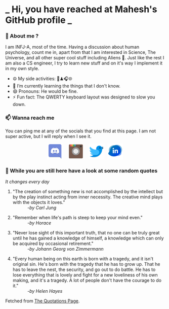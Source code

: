 # **_ Hi, you have reached at Mahesh's GitHub profile _**
### 🌸 About me ?
I am INFJ-A, most of the time. Having a discussion about human psychology, count me in, apart from that I am interested in Science, The Universe, and all other super cool stuff including Aliens 🤫. Just like the rest I am also a CS engineer, I try to learn new stuff and on it's way I implement it in my own style. 
- ☮ My side activities: 🎨♟🎧🌐
- 🌱 I’m currently learning the things that I don't know.
- 😄 Pronouns: He would be fine.
- ⚡ Fun fact: The QWERTY keyboard layout was designed to slow you down.

### 📫 Wanna reach me
You can ping me at any of the socials that you find at this page. I am not super active, but I will reply when I see it.
<p align="center">
<a href="https://discordapp.com/users/733328856957714472"><img src="./Assets/Papirus-Team-Papirus-Apps-Discord.svg" height="50px" width="50px" ></a>&nbsp; &nbsp;  
<a href ="https://instagram.com/obl1v_on"><img src="./Assets/Papirus-Team-Papirus-Apps-Instagram.svg" height="50px" width="50px" ></a>&nbsp;  &nbsp; 
<a href ="https://twitter.com/MaheshN2000"><img src="./Assets/Papirus-Team-Papirus-Apps-Twitter.svg" height ="50px" width="50px" ></a>&nbsp;
<a href ="https://linkedin.com/in/mahesh2000"><img src="./Assets/in.png" height ="50px" width="50px" ></a>

</p>



### 🔰 While you are still here have a look at some random quotes
*It changes every day*

<!-- BLOG-POST-LIST:START -->
 1.  "The creation of something new is not accomplished by the intellect but by the play instinct acting from inner necessity. The creative mind plays with the objects it loves." <br> &emsp;&emsp;&emsp; <i>-by Carl Jung</i> 

 2.  "Remember when life's path is steep to keep your mind even." <br> &emsp;&emsp;&emsp; <i>-by Horace</i> 

 3.  "Never lose sight of this important truth, that no one can be truly great until he has gained a knowledge of himself, a knowledge which can only be acquired by occasional retirement." <br> &emsp;&emsp;&emsp; <i>-by Johann Georg von Zimmermann</i> 

 4.  "Every human being on this earth is born with a tragedy, and it isn't original sin. He's born with the tragedy that he has to grow up. That he has to leave the nest, the security, and go out to do battle. He has to lose everything that is lovely and fight for a new loveliness of his own making, and it's a tragedy. A lot of people don't have the courage to do it." <br> &emsp;&emsp;&emsp; <i>-by Helen Hayes</i> 
<!-- BLOG-POST-LIST:END -->
Fetched from <a href="http://www.quotationspage.com/data/mqotd.rss"> The Quotations Page</a>.
<!-- The above quotes are fetched from " http://www.quotationspage.com/data/mqotd.rss " and the github action used was gautamkrishnar/blog-post-workflow@master -->
